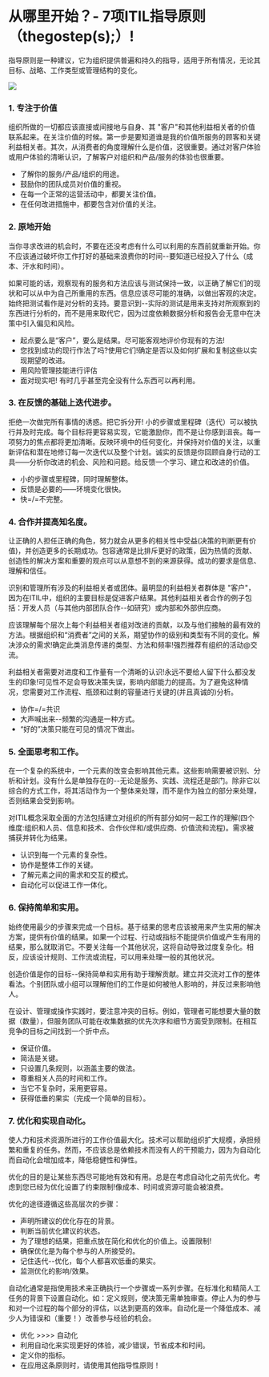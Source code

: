 # 从哪里开始？- 7项ITIL指导原则（thegostep\(s\);）!

指导原则是一种建议，它为组织提供普遍和持久的指导，适用于所有情况，无论其目标、战略、工作类型或管理结构的变化。

![](https://i.imgur.com/iy0U6hG.png)

### 1. 专注于价值

组织所做的一切都应该直接或间接地与自身、其 "客户"和其他利益相关者的价值联系起来。在关注价值的时候。第一步是要知道谁是我的价值所服务的顾客和关键利益相关者。其次，从消费者的角度理解什么是价值，这很重要。通过对客户体验或用户体验的清晰认识，了解客户对组织和产品/服务的体验也很重要。

* 了解你的服务/产品/组织的用途。
* 鼓励你的团队成员对价值的重视。
* 在每一个正常的运营活动中，都要关注价值。
* 在任何改进措施中，都要包含对价值的关注。

### 2. 原地开始

当你寻求改进的机会时，不要在还没考虑有什么可以利用的东西前就重新开始。你不应该通过破坏你工作打好的基础来浪费你的时间--要知道已经投入了什么（成本、汗水和时间）。

如果可能的话，观察现有的服务和方法应该与测试保持一致，以正确了解它们的现状和可以从中为自己所重用的东西。信息应该尽可能的准确，以做出客观的决定。始终把测试看作是对分析的支持。要意识到--实际的测试是用来支持对所观察到的东西进行分析的，而不是用来取代它，因为过度依赖数据分析和报告会无意中在决策中引入偏见和风险。

* 起点要么是“客户”，要么是结果。尽可能客观地评价你现有的方法!
* 您找到成功的现行作法了吗?使用它们!确定是否以及如何扩展和复制这些以实现期望的改进。
* 用风险管理技能进行评估
* 面对现实吧! 有时几乎甚至完全没有什么东西可以再利用。

### 3. 在反馈的基础上迭代进步。

拒绝一次做完所有事情的诱惑。把它拆分开! 小的步骤或里程碑（迭代）可以被执行并及时完成。每个目标将更容易实现，它能激励你，而不是让你感到沮丧。每一项努力的焦点都将更加清晰。反映环境中的任何变化，并保持对价值的关注，以重新评估和潜在地修订每一次迭代以及整个计划。诚实的反馈是你回顾自身行动的工具——分析你改进的机会、风险和问题。给反馈一个学习、建立和改进的价值。

* 小的步骤或里程碑，同时理解整体。
* 反馈是必要的——环境变化很快。
* 快=/=不完整。

### 4. 合作并提高知名度。

让正确的人担任正确的角色，努力就会从更多的相关性中受益\(决策的判断更有价值\)，并创造更多的长期成功。包容通常是比排斥更好的政策，因为热情的贡献、创造性的解决方案和重要的观点可以从意想不到的来源获得。成功的要求是信息、理解和信任。

识别和管理所有涉及的利益相关者或团体。最明显的利益相关者群体是 "客户"，因为在ITIL中，组织的主要目标是促进客户结果。其他利益相关者合作的例子包括：开发人员（与其他内部团队合作--如研究）或内部和外部供应商。

应该理解每个层次上每个利益相关者组对改进的贡献，以及与他们接触的最有效的方法。根据组织和“消费者”之间的关系，期望协作的级别和类型有不同的变化。解决涉众的需求!确定此类消息传递的类型、方法和频率!强烈推荐有组织的活动@交流。

利益相关者需要对进度和工作量有一个清晰的认识!永远不要给人留下什么都没发生的印象!可见性不足会导致决策失误，影响内部能力的提高。为了避免这种情况，您需要对工作流程、瓶颈和过剩的容量进行关键的\(并且真诚的\)分析。

* 协作=/=共识
* 大声喊出来--频繁的沟通是一种方式。
* “好的”决策只能在可见的情况下做出。

### 5. 全面思考和工作。

在一个复杂的系统中，一个元素的改变会影响其他元素。这些影响需要被识别、分析和计划。没有什么是单独存在的--无论是服务、实践、流程还是部门。除非它以综合的方式工作，将其活动作为一个整体来处理，而不是作为独立的部分来处理，否则结果会受到影响。

对ITIL概念采取全面的方法包括建立对组织的所有部分如何一起工作的理解\(四个维度:组织和人员、信息和技术、合作伙伴和/或供应商、价值流和流程\)。需求被捕获并转化为结果。

* 认识到每一个元素的复杂性。
* 协作是整体工作的关键。
* 了解元素之间的需求和交互的模式。
* 自动化可以促进工作一体化。

### 6. 保持简单和实用。

始终使用最少的步骤来完成一个目标。基于结果的思考应该被用来产生实用的解决方案，提供有价值的结果。如果一个过程、行动或指标不能提供价值或产生有用的结果，那么就取消它。不要关注每一个其他状况，这将自动导致过度复杂化。相反，应该设计规则、工作流或流程，可以用来处理一般的其他状况。

创造价值是你的目标--保持简单和实用有助于理解贡献。建立并交流对工作的整体看法。个别团队或小组可以理解他们的工作是如何被他人影响的，并反过来影响他人。

在设计、管理或操作实践时，要注意冲突的目标。例如，管理者可能想要大量的数据（数量），但服务团队可能在收集数据的优先次序和细节方面受到限制。在相互竞争的目标之间找到一个折中点。

* 保证价值。
* 简洁是关键。
* 只设置几条规则，以涵盖主要的做法。
* 尊重相关人员的时间和工作。
* 当它不复杂时，采用更容易。
* 获得低垂的果实（完成一个简单的目标）。

### 7. 优化和实现自动化。

使人力和技术资源所进行的工作价值最大化。技术可以帮助组织扩大规模，承担频繁和重复的任务。然而，不应该总是依赖技术而没有人的干预能力，因为为自动化而自动化会增加成本，降低稳健性和弹性。

优化的目的是让某些东西尽可能地有效和有用。总是在考虑自动化之前先优化。考虑到您已经为优化设置了约束限制!像成本、时间或资源可能会被浪费。

优化的途径遵循这些高层次的步骤：

* 声明所建议的优化存在的背景。
* 判断当前优化建议的状态。
* 为了理想的结果，把重点放在简化和优化的价值上。设置限制!
* 确保优化是为每个参与的人所接受的。
* 记住迭代--优化，每个人都喜欢低垂的果实。
* 监测优化的影响/效果。

自动化通常是指使用技术来正确执行一个步骤或一系列步骤。在标准化和精简人工任务的背景下设置自动化。如：定义规则，使决策无需单独审查。停止人为的参与和对一个过程的每个部分的评估，以达到更高的效率。自动化是一个降低成本、减少人为错误和（重要！）改善参与经验的机会。

* 优化 &gt;&gt;&gt;&gt; 自动化
* 利用自动化来实现更好的体验，减少错误，节省成本和时间。
* 定义你的指标。
* 在应用这条原则时，请使用其他指导性原则！

